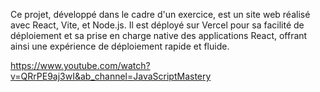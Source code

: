 Ce projet, développé dans le cadre d'un exercice, est un site web réalisé avec React, Vite, et Node.js. 
Il est déployé sur Vercel pour sa facilité de déploiement et sa prise en charge native des applications React, offrant ainsi une expérience de déploiement rapide et fluide.

https://www.youtube.com/watch?v=QRrPE9aj3wI&ab_channel=JavaScriptMastery
